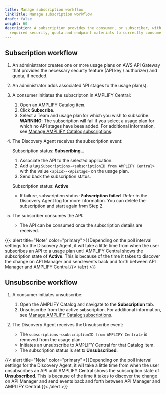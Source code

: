 ```yaml
---
title: Manage subscription workflow
linkTitle: Manage subscription workflow
draft: false
weight: 60
description: A subscription provides the consumer, or subscriber, with the
  required security, quota and endpoint materials to correctly consume the API.
---
```

## Subscription workflow

1. An administrator creates one or more usage plans on AWS API Gateway that provides the necessary security feature (API key / authorizer) and quota, if needed.
2. An administrator adds associated API stages to the usage plan(s).
3. A consumer initiates the subscription in AMPLIFY Central:

   1. Open an AMPLIFY Catalog item.
   2. Click **Subscribe**.
   3. Select a Team and usage plan for which you wish to subscribe. **WARNING**: The subscription will fail if you select a usage plan for which no API stages have been added. For additional information, see [Manage AMPLIFY Catalog subscriptions](/docs/catalog/manage_subscriptions/index.html).
4. The Discovery Agent receives the subscription event:

   Subscription status: **Subscribing...**

   1. Associate the API to the selected application.
   2. Add a tag `Subscriptions-<subscriptionID from AMPLIFY Central>` with the value `<apiId>-<Apistage>` on the usage plan.
   3. Send back the subscription status.

   Subscription status: **Active**

   * If failure, subscription status: **Subscription failed**. Refer to the Discovery Agent log for more information. You can delete the subscription and start again from Step 2.
5. The subscriber consumes the API:

   * The API can be consumed once the subscription details are received.

{{< alert title="Note" color="primary" >}}Depending on the poll interval settings for the Discovery Agent, it will take a little time from when the user subscribes an API to a usage plan until AMPLIFY Central shows the subscription state of **Active**. This is because of the time it takes to discover the change on API Manager and send events back and forth between API Manager and AMPLIFY Central.{{< /alert >}}

## Unsubscribe workflow

1. A consumer initiates unsubscribe:

   1. Open the AMPLIFY Catalog and navigate to the **Subscription** tab.
   2. Unsubscribe from the active subscription.  For additional information, see [Manage AMPLIFY Catalog subscriptions](/docs/catalog/manage_subscriptions/index.html).

2. The Discovery Agent receives the Unsubscribe event:

   * The `subscriptions-<subscriptionID from AMPLIFY Central>` is removed from the usage plan.
   * Initiates an unsubscribe to AMPLIFY Central for that Catalog item.
   * The subscription status is set to **Unsubscribed**.

{{< alert title="Note" color="primary" >}}Depending on the poll interval settings for the Discovery Agent, it will take a little time from when the user unsubscribes an API until AMPLIFY Central shows the subscription state of **Unsubscribed**. This is because of the time it takes to discover the change on API Manager and send events back and forth between API Manager and AMPLIFY Central.{{< /alert >}}
